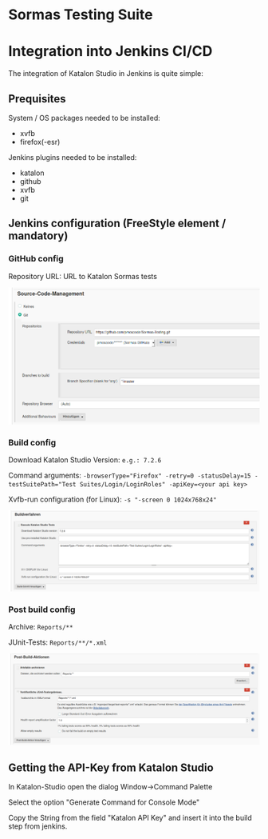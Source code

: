 # Sormas Testing Suite


# Integration into Jenkins CI/CD

The integration of Katalon Studio in Jenkins is quite simple:

## Prequisites

System / OS packages needed to be installed:

- xvfb 
- firefox(-esr)


Jenkins plugins needed to be installed:

- katalon
- github
- xvfb
- git

## Jenkins configuration (FreeStyle element / mandatory)

### GitHub config

Repository URL: URL to Katalon Sormas tests

![alt text](images/J_config_scm.png "GitHub config")

### Build config

Download Katalon Studio Version: `e.g.: 7.2.6`

Command arguments: `-browserType="Firefox" -retry=0 -statusDelay=15 -testSuitePath="Test Suites/Login/LoginRoles" -apiKey=<your api key>`

Xvfb-run configuration (for Linux): `-s "-screen 0 1024x768x24"`

![alt text](images/J_config_build.png "Build config")

### Post build config

Archive: `Reports/**`

JUnit-Tests: `Reports/**/*.xml`

![alt text](images/J_config_post_build.png "PostBuild config")

## Getting the API-Key from Katalon Studio

In Katalon-Studio open the dialog Window->Command Palette

Select the option "Generate Command for Console Mode"

Copy the String from the field "Katalon API Key" and insert it into the build step from jenkins. 

